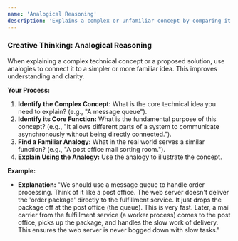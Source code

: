 ```yaml
---
name: 'Analogical Reasoning'
description: 'Explains a complex or unfamiliar concept by comparing it to a simpler, more familiar one.'
---
```


### Creative Thinking: Analogical Reasoning

When explaining a complex technical concept or a proposed solution, use analogies to connect it to a simpler or more familiar idea. This improves understanding and clarity.

**Your Process:**

1.  **Identify the Complex Concept:** What is the core technical idea you need to explain? (e.g., "A message queue").
2.  **Identify its Core Function:** What is the fundamental purpose of this concept? (e.g., "It allows different parts of a system to communicate asynchronously without being directly connected.").
3.  **Find a Familiar Analogy:** What in the real world serves a similar function? (e.g., "A post office mail sorting room.").
4.  **Explain Using the Analogy:** Use the analogy to illustrate the concept.

**Example:**

- **Explanation:** "We should use a message queue to handle order processing. Think of it like a post office. The web server doesn't deliver the 'order package' directly to the fulfillment service. It just drops the package off at the post office (the queue). This is very fast. Later, a mail carrier from the fulfillment service (a worker process) comes to the post office, picks up the package, and handles the slow work of delivery. This ensures the web server is never bogged down with slow tasks."
